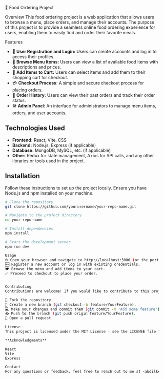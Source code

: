 🍔 Food Ordering Project

Overview
This food ordering project is a web application that allows users to browse a menu, place orders, and manage their accounts. The purpose of this project is to provide a seamless online food ordering experience for users, enabling them to easily find and order their favorite meals.

 Features
- 📝 **User  Registration and Login:** Users can create accounts and log in to access their profiles.
- 📜 **Browse Menu Items:** Users can view a list of available food items with descriptions and prices.
- 🛒 **Add Items to Cart:** Users can select items and add them to their shopping cart for checkout.
- 💳 **Checkout Process:** A simple and secure checkout process for placing orders.
- 📅 **Order History:** Users can view their past orders and track their order status.
- 🛠️ **Admin Panel:** An interface for administrators to manage menu items, orders, and user accounts.

## Technologies Used
- **Frontend:** React, Vite, CSS
- **Backend:** Node.js, Express (if applicable)
- **Database:** MongoDB, MySQL, etc. (if applicable)
- **Other:** Redux for state management, Axios for API calls, and any other libraries or tools used in the project.

## Installation
Follow these instructions to set up the project locally. Ensure you have Node.js and npm installed on your machine.

```bash
# Clone the repository
git clone https://github.com/yourusername/your-repo-name.git

# Navigate to the project directory
cd your-repo-name

# Install dependencies
npm install

# Start the development server
npm run dev

Usage
🌐 Open your browser and navigate to http://localhost:3000 (or the port your app runs on).
🆕 Register a new account or log in with existing credentials.
🍽️ Browse the menu and add items to your cart.
✅ Proceed to checkout to place your order.


Contributing
Contributions are welcome! If you would like to contribute to this project, please follow these steps:

🍴 Fork the repository.
🌿 Create a new branch (git checkout -b feature/YourFeature).
💻 Make your changes and commit them (git commit -m 'Add some feature').
📤 Push to the branch (git push origin feature/YourFeature).
🔄 Open a pull request.

License
This project is licensed under the MIT License - see the LICENSE file for details.

**Acknowledgments**

React
Vite
Express

Contact
For any questions or feedback, feel free to reach out to me at <abdilkerimjuhar@gmail.com.


